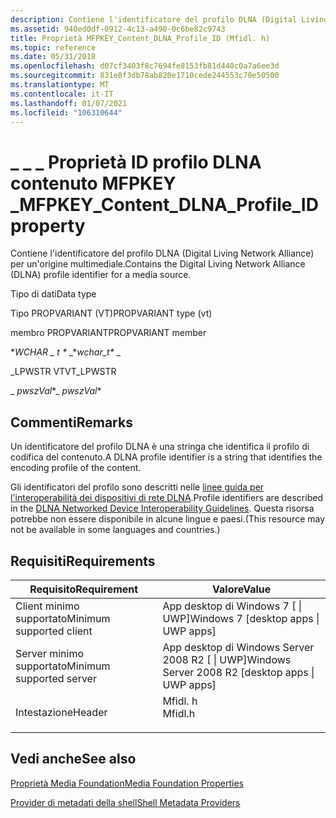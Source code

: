 ```yaml
---
description: Contiene l'identificatore del profilo DLNA (Digital Living Network Alliance) per un'origine multimediale.
ms.assetid: 940ed0df-0912-4c13-a490-0c6be82c9743
title: Proprietà MFPKEY_Content_DLNA_Profile_ID (Mfidl. h)
ms.topic: reference
ms.date: 05/31/2018
ms.openlocfilehash: d07cf3403f8c7694fe8153fb81d440c0a7a6ee3d
ms.sourcegitcommit: 831e8f3db78ab820e1710cede244553c70e50500
ms.translationtype: MT
ms.contentlocale: it-IT
ms.lasthandoff: 01/07/2021
ms.locfileid: "106310644"
---
```

# <a name="mfpkey_content_dlna_profile_id-property"></a><span data-ttu-id="431df-103">\_ \_ \_ Proprietà ID profilo DLNA contenuto MFPKEY \_</span><span class="sxs-lookup"><span data-stu-id="431df-103">MFPKEY\_Content\_DLNA\_Profile\_ID property</span></span>

<span data-ttu-id="431df-104">Contiene l'identificatore del profilo DLNA (Digital Living Network Alliance) per un'origine multimediale.</span><span class="sxs-lookup"><span data-stu-id="431df-104">Contains the Digital Living Network Alliance (DLNA) profile identifier for a media source.</span></span>



<span data-ttu-id="431df-105">Tipo di dati</span><span class="sxs-lookup"><span data-stu-id="431df-105">Data type</span></span>

<span data-ttu-id="431df-106">Tipo PROPVARIANT (VT)</span><span class="sxs-lookup"><span data-stu-id="431df-106">PROPVARIANT type (vt)</span></span>

<span data-ttu-id="431df-107">membro PROPVARIANT</span><span class="sxs-lookup"><span data-stu-id="431df-107">PROPVARIANT member</span></span>

<span data-ttu-id="431df-108">\**WCHAR \_ t \** _</span><span class="sxs-lookup"><span data-stu-id="431df-108">\**wchar\_t\** _</span></span>

<span data-ttu-id="431df-109">\_LPWSTR VT</span><span class="sxs-lookup"><span data-stu-id="431df-109">VT\_LPWSTR</span></span>

<span data-ttu-id="431df-110">_ *pwszVal*\*</span><span class="sxs-lookup"><span data-stu-id="431df-110">_ *pwszVal*\*</span></span>



## <a name="remarks"></a><span data-ttu-id="431df-111">Commenti</span><span class="sxs-lookup"><span data-stu-id="431df-111">Remarks</span></span>

<span data-ttu-id="431df-112">Un identificatore del profilo DLNA è una stringa che identifica il profilo di codifica del contenuto.</span><span class="sxs-lookup"><span data-stu-id="431df-112">A DLNA profile identifier is a string that identifies the encoding profile of the content.</span></span>

<span data-ttu-id="431df-113">Gli identificatori del profilo sono descritti nelle [linee guida per l'interoperabilità dei dispositivi di rete DLNA](https://www.dlna.org/about/organization).</span><span class="sxs-lookup"><span data-stu-id="431df-113">Profile identifiers are described in the [DLNA Networked Device Interoperability Guidelines](https://www.dlna.org/about/organization).</span></span> <span data-ttu-id="431df-114">Questa risorsa potrebbe non essere disponibile in alcune lingue e paesi.</span><span class="sxs-lookup"><span data-stu-id="431df-114">(This resource may not be available in some languages and countries.)</span></span>

## <a name="requirements"></a><span data-ttu-id="431df-115">Requisiti</span><span class="sxs-lookup"><span data-stu-id="431df-115">Requirements</span></span>



| <span data-ttu-id="431df-116">Requisito</span><span class="sxs-lookup"><span data-stu-id="431df-116">Requirement</span></span> | <span data-ttu-id="431df-117">Valore</span><span class="sxs-lookup"><span data-stu-id="431df-117">Value</span></span> |
|-------------------------------------|------------------------------------------------------------------------------------|
| <span data-ttu-id="431df-118">Client minimo supportato</span><span class="sxs-lookup"><span data-stu-id="431df-118">Minimum supported client</span></span><br/> | <span data-ttu-id="431df-119">App desktop di Windows 7 \[ \| UWP\]</span><span class="sxs-lookup"><span data-stu-id="431df-119">Windows 7 \[desktop apps \| UWP apps\]</span></span><br/>                                  |
| <span data-ttu-id="431df-120">Server minimo supportato</span><span class="sxs-lookup"><span data-stu-id="431df-120">Minimum supported server</span></span><br/> | <span data-ttu-id="431df-121">App desktop di Windows Server 2008 R2 \[ \| UWP\]</span><span class="sxs-lookup"><span data-stu-id="431df-121">Windows Server 2008 R2 \[desktop apps \| UWP apps\]</span></span><br/>                     |
| <span data-ttu-id="431df-122">Intestazione</span><span class="sxs-lookup"><span data-stu-id="431df-122">Header</span></span><br/>                   | <dl> <span data-ttu-id="431df-123"><dt>Mfidl. h</dt></span><span class="sxs-lookup"><span data-stu-id="431df-123"><dt>Mfidl.h</dt></span></span> </dl> |



## <a name="see-also"></a><span data-ttu-id="431df-124">Vedi anche</span><span class="sxs-lookup"><span data-stu-id="431df-124">See also</span></span>

<dl> <dt>

[<span data-ttu-id="431df-125">Proprietà Media Foundation</span><span class="sxs-lookup"><span data-stu-id="431df-125">Media Foundation Properties</span></span>](media-foundation-properties.md)
</dt> <dt>

[<span data-ttu-id="431df-126">Provider di metadati della shell</span><span class="sxs-lookup"><span data-stu-id="431df-126">Shell Metadata Providers</span></span>](shell-metadata-providers.md)
</dt> </dl>

 

 




